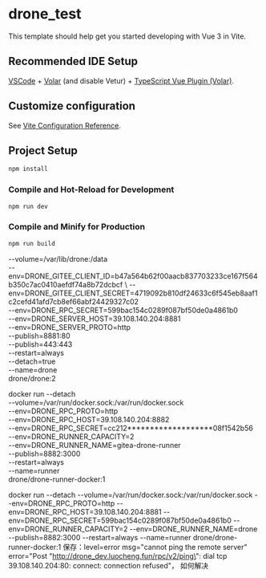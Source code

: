# drone_test

This template should help get you started developing with Vue 3 in Vite.

## Recommended IDE Setup

[VSCode](https://code.visualstudio.com/) + [Volar](https://marketplace.visualstudio.com/items?itemName=Vue.volar) (and disable Vetur) + [TypeScript Vue Plugin (Volar)](https://marketplace.visualstudio.com/items?itemName=Vue.vscode-typescript-vue-plugin).

## Customize configuration

See [Vite Configuration Reference](https://vitejs.dev/config/).

## Project Setup

```sh
npm install
```

### Compile and Hot-Reload for Development

```sh
npm run dev
```

### Compile and Minify for Production

```sh
npm run build
```



--volume=/var/lib/drone:/data \
  --env=DRONE_GITEE_CLIENT_ID=b47a564b62f00aacb837703233ce167f564b350c7ac0410aefdf74a8b72dcbcf \ 
  --env=DRONE_GITEE_CLIENT_SECRET=4719092b810df24633c6f545eb8aaf1c2cefd41afd7cb8ef66abf24429327c02 \
  --env=DRONE_RPC_SECRET=599bac154c0289f087bf50de0a4861b0 \
  --env=DRONE_SERVER_HOST=39.108.140.204:8881 \
  --env=DRONE_SERVER_PROTO=http \
  --publish=8881:80 \
  --publish=443:443 \
  --restart=always \
  --detach=true \
  --name=drone \
  drone/drone:2



  docker run --detach \
  --volume=/var/run/docker.sock:/var/run/docker.sock \
  --env=DRONE_RPC_PROTO=http \
  --env=DRONE_RPC_HOST=39.108.140.204:8882 \
  --env=DRONE_RPC_SECRET=cc212*******************08f1542b56 \
  --env=DRONE_RUNNER_CAPACITY=2 \
  --env=DRONE_RUNNER_NAME=gitea-drone-runner \
  --publish=8882:3000 \
  --restart=always \
  --name=runner \
  drone/drone-runner-docker:1



 docker run --detach --volume=/var/run/docker.sock:/var/run/docker.sock --env=DRONE_RPC_PROTO=http --env=DRONE_RPC_HOST=39.108.140.204:8881 --env=DRONE_RPC_SECRET=599bac154c0289f087bf50de0a4861b0 --env=DRONE_RUNNER_CAPACITY=2 --env=DRONE_RUNNER_NAME=drone --publish=8882:3000 --restart=always --name=runner drone/drone-runner-docker:1
 保存：level=error msg="cannot ping the remote server" error="Post \"http://drone_dev.luocheng.fun/rpc/v2/ping\": dial tcp 39.108.140.204:80: connect: connection refused"， 如何解决